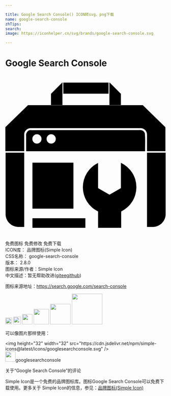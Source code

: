 ```yaml
---

title: Google Search Console() ICON转svg、png下载
name: google-search-console
zhTips: 
search: 
image: https://iconhelper.cn/svg/brands/google-search-console.svg

---
```


# Google Search Console  <small style="font-size: 60%;font-weight: 100"></small>

<div id="svg" class="svg-wrap">
<svg role="img" xmlns="http://www.w3.org/2000/svg" viewBox="0 0 24 24"><title>Google Search Console icon</title><path d="M8.548 1.156L6.832 2.872v1.682h1.716zm0 3.398v.035H6.832v-.035H3.386L0 7.844v3.577h2.826V8.94c0-.525.429-.954.954-.954h16.476c.525 0 .954.43.954.954v2.48h2.754V7.844l-3.386-3.29H17.3v.035h-1.717v-.035zm7.035 0H17.3V2.872l-1.717-1.716zM8.679 1.188V2.84h6.773V1.188zm11.471 7.07a.834.834 0 00-.132.01l-.543.002c-5.216.014-10.432-.008-15.648.01-.435-.063-.794.436-.716.883v2.264h17.812c-.016-.888.045-1.782-.034-2.666-.104-.342-.427-.502-.739-.502zm-15.422.634a.689.698 0 01.689.698.689.698 0 01-.689.697.689.698 0 01-.688-.697.689.698 0 01.688-.698zm2.134 0a.689.698 0 01.689.698.689.698 0 01-.689.697.689.698 0 01-.688-.697.689.698 0 01.688-.698zM.036 11.645v9.156c0 1.05.858 1.908 1.907 1.908h.883V11.645zm21.174 0v11.064h.882c1.05 0 1.908-.858 1.908-1.908v-9.156zM4.057 13.133v6.85h6.137v-6.85zm13.243.021v3.777l-1.708.977-1.708-.977v-3.758a4.006 4.006 0 000 7.23v2.441h3.457v-2.442a4.006 4.006 0 00-.041-7.248zm-13.243 8.26v1.43h7.925v-1.43z"/></svg>
</div>
<detail full-name='google-search-console'></detail>

<div class="detail-page">
<p>
<span><span class="badge-success badge">免费图标</span> <span class="badge-success badge">免费修改</span>  <span class="badge-success badge">免费下载</span> </span>
<br/>
<span>
ICON库：
<span class="badge-secondary badge">品牌图标(Simple Icon)</span> 
</span>
<br/>
<span>
CSS名称：
<span class="badge-secondary badge">google-search-console</span> 
</span>

<br/>
<span>
版本：
<span class="badge-secondary badge">2.8.0</span> 
</span>
<br/>
<span>图标来源/作者：<span class="badge-light badge">Simple Icon</span></span> 
<br/>
<span class="zh-detail">中文描述：暂无<span class="help-link"><span>帮助改进</span>(<a href="https://gitee.com/liuwave/icon-helper/edit/master/json/brands/google-search-console.json" target="_blank" rel="noopener noreferrer">gitee</a><a href="https://github.com/liuwave/icon-helper/edit/master/json/brands/google-search-console.json" target="_blank" rel="noopener noreferrer">github</a></span>)</span><br/>
</p>
</div><div class="description description alert alert-light"><p>图标来源地址：<a href="https://search.google.com/search-console" target="_blank" rel="noopener noreferrer">https://search.google.com/search-console</a></p></div>
<div class="alert alert-dark">
<img height="21" width="21" src="https://cdn.jsdelivr.net/npm/simple-icons@latest/icons/googlesearchconsole.svg" />
<img height="24" width="24" src="https://cdn.jsdelivr.net/npm/simple-icons@latest/icons/googlesearchconsole.svg" />
<img height="32" width="32" src="https://cdn.jsdelivr.net/npm/simple-icons@latest/icons/googlesearchconsole.svg" />
<img height="48" width="48" src="https://cdn.jsdelivr.net/npm/simple-icons@latest/icons/googlesearchconsole.svg" />
<img height="64" width="64" src="https://cdn.jsdelivr.net/npm/simple-icons@latest/icons/googlesearchconsole.svg" />
<img height="96" width="96" src="https://cdn.jsdelivr.net/npm/simple-icons@latest/icons/googlesearchconsole.svg" />

</div>
<div>
  <p>可以像图片那样使用：    
  </p>
  <div class="alert alert-primary" style="font-size: 14px">
    &lt;img height="32" width="32" src="https://cdn.jsdelivr.net/npm/simple-icons@latest/icons/googlesearchconsole.svg" /&gt;
    <copy-btn content='<img height="32" width="32" src="https://cdn.jsdelivr.net/npm/simple-icons@latest/icons/googlesearchconsole.svg" />'></copy-btn>
  </div>
  <div class="alert alert-secondary">
    <img height="32" width="32" src="https://cdn.jsdelivr.net/npm/simple-icons@latest/icons/googlesearchconsole.svg" />googlesearchconsole
    <copy-btn content="googlesearchconsole" btn-title="复制图标名称"></copy-btn>
  </div>
</div>

<Vssue title="关于“Google Search Console”的评论" >关于“Google Search Console”的评论</Vssue>


<div><p>Simple Icon是一个免费的品牌图标库。图标Google Search Console可以免费下载使用。更多关于  Simple Icon的信息，参见：<a target="_blank" href="https://iconhelper.cn/brands.html">品牌图标(Simple Icon)</a>
</p></div>
